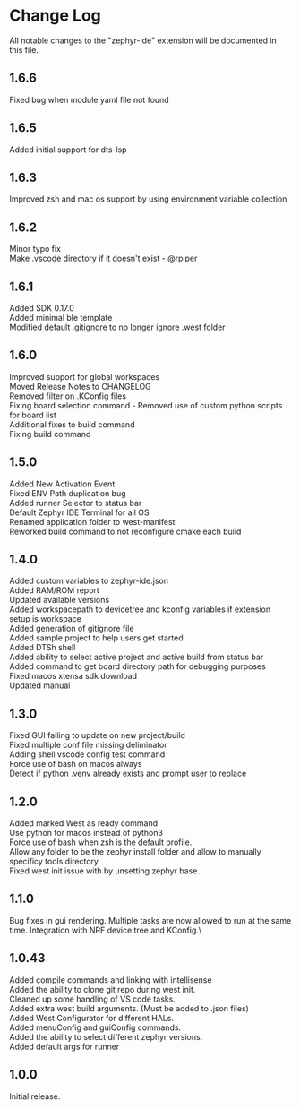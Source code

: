# Change Log

All notable changes to the "zephyr-ide" extension will be documented in this file.
## 1.6.6
Fixed bug when module yaml file not found

## 1.6.5
Added initial support for dts-lsp

## 1.6.3
Improved zsh and mac os support by using environment variable collection

## 1.6.2
Minor typo fix\
Make .vscode directory if it doesn't exist - @rpiper

## 1.6.1
Added SDK 0.17.0\
Added minimal ble template\
Modified default .gitignore to no longer ignore .west folder

## 1.6.0
Improved support for global workspaces\
Moved Release Notes to CHANGELOG\
Removed filter on .KConfig files\
Fixing board selection command - Removed use of custom python scripts for board list\
Additional fixes to build command\
Fixing build command

## 1.5.0
Added New Activation Event\
Fixed ENV Path duplication bug\
Added runner Selector to status bar\
Default Zephyr IDE Terminal for all OS\
Renamed application folder to west-manifest\
Reworked build command to not reconfigure cmake each build

## 1.4.0
Added custom variables to zephyr-ide.json \
Added RAM/ROM report\
Updated available versions\
Added workspacepath to devicetree and kconfig variables if extension setup is workspace\
Added generation of gitignore file\
Added sample project to help users get started\
Added DTSh shell \
Added ability to select active project and active build from status bar \
Added command to get board directory path for debugging purposes \
Fixed macos xtensa sdk download\
Updated manual

## 1.3.0
Fixed GUI failing to update on new project/build\
Fixed multiple conf file missing deliminator\
Adding shell vscode config test command\
Force use of bash on macos always\
Detect if python .venv already exists and prompt user to replace

## 1.2.0
Added marked West as ready command\
Use python for macos instead of python3\
Force use of bash when zsh is the default profile.\
Allow any folder to be the zephyr install folder and allow to manually specificy tools directory.\
Fixed west init issue with by unsetting zephyr base.

## 1.1.0
Bug fixes in gui rendering. Multiple tasks are now allowed to run at the same time. Integration with NRF device tree and KConfig.\

## 1.0.43
Added compile commands and linking with intellisense\
Added the ability to clone git repo during west init.\
Cleaned up some handling of VS code tasks.\
Added extra west build arguments. (Must be added to .json files)\
Added West Configurator for different HALs.\
Added menuConfig and guiConfig commands.\
Added the ability to select different zephyr versions.\
Added default args for runner

## 1.0.0

Initial release.
